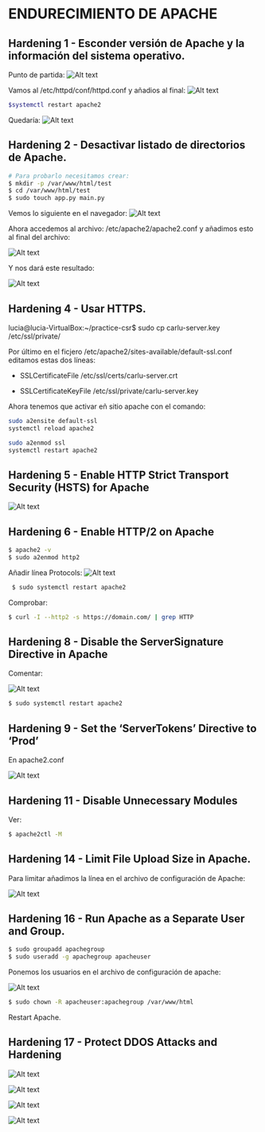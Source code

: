 # ENDURECIMIENTO DE APACHE

## Hardening 1 - Esconder versión de Apache y la información del sistema operativo.

Punto de partida:
![Alt text](image-6.png)

Vamos al /etc/httpd/conf/httpd.conf y añadios al final:
![Alt text](image-5.png)

```bash
$systemctl restart apache2
```

Quedaría:
![Alt text](image-7.png)

## Hardening 2 - Desactivar listado de directorios de Apache.

```bash
# Para probarlo necesitamos crear:
$ mkdir -p /var/www/html/test
$ cd /var/www/html/test
$ sudo touch app.py main.py
```

Vemos lo siguiente en el navegador:
![Alt text](image-8.png)

Ahora accedemos al archivo: /etc/apache2/apache2.conf y añadimos esto al final del archivo:

![Alt text](image-9.png)

Y nos dará este resultado:

![Alt text](image-10.png)

## Hardening 4 - Usar HTTPS.

lucia@lucia-VirtualBox:~/practice-csr$ sudo cp carlu-server.key /etc/ssl/private/

Por último en el ficjero /etc/apache2/sites-available/default-ssl.conf editamos estas dos líneas:

- SSLCertificateFile      /etc/ssl/certs/carlu-server.crt

- SSLCertificateKeyFile /etc/ssl/private/carlu-server.key

Ahora tenemos que activar eñ sitio apache con el comando:

```bash
sudo a2ensite default-ssl
systemctl reload apache2
```
```bash 
sudo a2enmod ssl
systemctl restart apache2
```

## Hardening 5 - Enable HTTP Strict Transport Security (HSTS) for Apache

![Alt text](image-12.png)


## Hardening 6 - Enable HTTP/2 on Apache

```bash
$ apache2 -v
$ sudo a2enmod http2
```

Añadir línea Protocols:
![Alt text](image-13.png)

```bash
 $ sudo systemctl restart apache2
```

Comprobar:

```bash
$ curl -I --http2 -s https://domain.com/ | grep HTTP
```

## Hardening 8 - Disable the ServerSignature Directive in Apache

Comentar:

![Alt text](image-14.png)

```bash
$ sudo systemctl restart apache2
```

## Hardening 9 - Set the ‘ServerTokens’ Directive to ‘Prod’

En apache2.conf

![Alt text](image-16.png)

## Hardening 11 - Disable Unnecessary Modules

Ver:

```bash
$ apache2ctl -M
```

## Hardening 14 - Limit File Upload Size in Apache.

Para limitar añadimos la línea en el archivo de configuración de Apache:

![Alt text](image-17.png)

## Hardening 16 - Run Apache as a Separate User and Group.

```bash
$ sudo groupadd apachegroup
$ sudo useradd -g apachegroup apacheuser
```

Ponemos los usuarios en el archivo de configuración de apache:

![Alt text](image-18.png)

```bash
$ sudo chown -R apacheuser:apachegroup /var/www/html
```

Restart Apache.

## Hardening 17 - Protect DDOS Attacks and Hardening

![Alt text](image-19.png)

![Alt text](image-20.png)

![Alt text](image-21.png)

![Alt text](image-22.png)